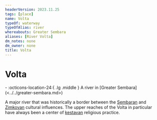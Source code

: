 ```yaml
---
headerVersion: 2023.11.25
tags: [place]
name: Volta
typeOf: waterway
typeOfAlias: river
whereabouts: Greater Sembara
aliases: [River Volta]
dm_notes: none
dm_owner: none
title: Volta
---
```

# Volta
<div class="grid cards ext-narrow-margin ext-one-column" markdown>
-    :octicons-location-24:{ .lg .middle } A river in [Greater Sembara](<../../greater-sembara.md>)  
</div>


A major river that was historically a border between the [Sembaran](<../../sembara/sembara.md>) and [Zimkovan](<../../zimkova/zimkova.md>) cultural influences. The upper reaches of the Volta in particular have always been a center of [kestavan](<../../../../gods-and-religions/religions/northern-folk-religions/kestavo.md>) religious practice. 